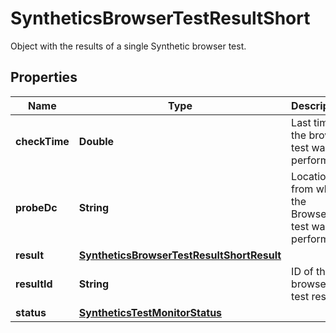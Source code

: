 

# SyntheticsBrowserTestResultShort

Object with the results of a single Synthetic browser test.
## Properties

Name | Type | Description | Notes
------------ | ------------- | ------------- | -------------
**checkTime** | **Double** | Last time the browser test was performed. |  [optional]
**probeDc** | **String** | Location from which the Browser test was performed. |  [optional]
**result** | [**SyntheticsBrowserTestResultShortResult**](SyntheticsBrowserTestResultShortResult.md) |  |  [optional]
**resultId** | **String** | ID of the browser test result. |  [optional]
**status** | [**SyntheticsTestMonitorStatus**](SyntheticsTestMonitorStatus.md) |  |  [optional]



